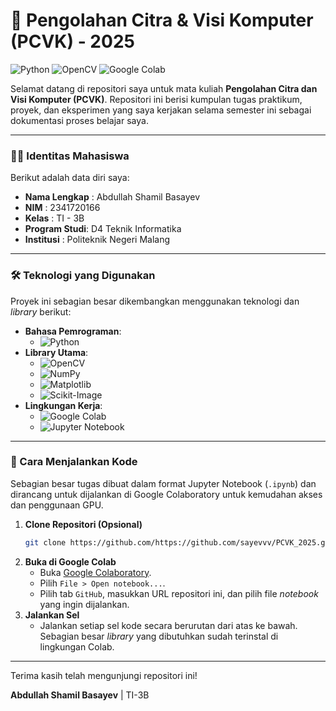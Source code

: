 # 📸 Pengolahan Citra & Visi Komputer (PCVK) - 2025

![Python](https://img.shields.io/badge/Python-3.10%2B-blue?style=for-the-badge&logo=python)
![OpenCV](https://img.shields.io/badge/OpenCV-4.x-blue?style=for-the-badge&logo=opencv)
![Google Colab](https://img.shields.io/badge/Google_Colab-F9AB00?style=for-the-badge&logo=googlecolab&logoColor=black)

Selamat datang di repositori saya untuk mata kuliah **Pengolahan Citra dan Visi Komputer (PCVK)**. Repositori ini berisi kumpulan tugas praktikum, proyek, dan eksperimen yang saya kerjakan selama semester ini sebagai dokumentasi proses belajar saya.

---

### 👨‍💻 Identitas Mahasiswa

Berikut adalah data diri saya:

-   **Nama Lengkap** : Abdullah Shamil Basayev
-   **NIM** : 2341720166
-   **Kelas** : TI - 3B
-   **Program Studi**: D4 Teknik Informatika
-   **Institusi** : Politeknik Negeri Malang

---

### 🛠️ Teknologi yang Digunakan

Proyek ini sebagian besar dikembangkan menggunakan teknologi dan *library* berikut:

-   **Bahasa Pemrograman**:
    -   ![Python](https://img.shields.io/badge/Python-3776AB?style=for-the-badge&logo=python&logoColor=white)
-   **Library Utama**:
    -   ![OpenCV](https://img.shields.io/badge/OpenCV-2767A8?style=for-the-badge&logo=opencv&logoColor=white)
    -   ![NumPy](https://img.shields.io/badge/Numpy-013243?style=for-the-badge&logo=numpy&logoColor=white)
    -   ![Matplotlib](https://img.shields.io/badge/Matplotlib-3776AB?style=for-the-badge&logo=matplotlib&logoColor=white)
    -   ![Scikit-Image](https://img.shields.io/badge/scikit--image-000000?style=for-the-badge&logo=scikit-learn&logoColor=white)
-   **Lingkungan Kerja**:
    -   ![Google Colab](https://img.shields.io/badge/Google_Colab-F9AB00?style=for-the-badge&logo=googlecolab&logoColor=black)
    -   ![Jupyter Notebook](https://img.shields.io/badge/Jupyter-F37626?style=for-the-badge&logo=Jupyter&logoColor=white)

---

### 🚀 Cara Menjalankan Kode

Sebagian besar tugas dibuat dalam format Jupyter Notebook (`.ipynb`) dan dirancang untuk dijalankan di Google Colaboratory untuk kemudahan akses dan penggunaan GPU.

1.  **Clone Repositori (Opsional)**
    ```bash
    git clone https://github.com/https://github.com/sayevvv/PCVK_2025.git
    ```
2.  **Buka di Google Colab**
    -   Buka [Google Colaboratory](https://colab.research.google.com/).
    -   Pilih `File > Open notebook...`.
    -   Pilih tab `GitHub`, masukkan URL repositori ini, dan pilih file *notebook* yang ingin dijalankan.
3.  **Jalankan Sel**
    -   Jalankan setiap sel kode secara berurutan dari atas ke bawah. Sebagian besar *library* yang dibutuhkan sudah terinstal di lingkungan Colab.

---

Terima kasih telah mengunjungi repositori ini!

**Abdullah Shamil Basayev** | TI-3B
